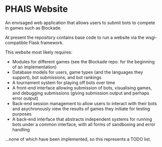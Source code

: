 PHAIS Website
=============

An envisaged web application that allows users to submit bots to compete in games such as Blockade.

At present the repository contains base code to run a website via the wsgi-compatible Flask framework.

This website most likely requires:
- Modules for different games (see the Blockade repo. for the beginning of an implementation)
- Database models for users, game types (and the languages they support), bot submissions, and bot rankings
- A tournament system for playing off bots over time
- A front-end interface allowing submission of bots, visualising games, and debugging submissions (giving submission output and perhaps error output)
- Back-end session management to allow users to interact with their bots and asychronously view the results of games they initiate for testing purposes
- A back-end interface that abstracts independent systems for running bots under a common interface, with all forms of sandboxing and error handling

...none of which have been implemented, so this represents a TODO list.
